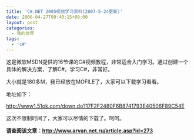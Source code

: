 ```yaml
---
title: 'C#.NET 2005视频学习资料(2007-5-24更新)'
date: 2006-04-27T09:40:15+00:00
layout: post
categories:
  - 我的世界
tags:
  - 'c#'
---
```


这是微软MSDN提供的16节课的C#视频教程，非常适合入门学习。通过创建一个具体的解决方案，了解C#，学习C#，非常好。

大小就是180多M，我已经放在MOFILE了，大家可以下载学习看看。

地址如下：

<http://www1.51ok.com/down.do?17F2F2480F6B8741793E40506F89C54E>

这次不限制时间了，大家可以尽情的下载了。呵呵。

**请查阅该文章：<http://www.arvan.net.ru/article.asp?id=273>**